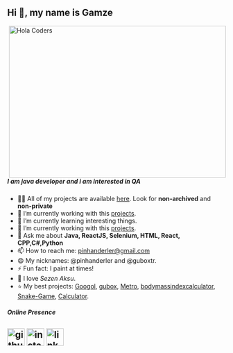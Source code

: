 ## Hi 👋, my name is Gamze

<img align="right" src="https://github.com/pinhanderler
/pinhanderler
/blob/main/developer.gif" alt="Hola Coders" width="500" height="350"/> 

##### I am java developer and i am interested in QA 


- 👨‍💻 All of my projects are available [here](https://github.com/pinhanderler?tab=repositories). Look for **non-archived** and **non-private**
- 🔭 I’m currently working with this [projects](https://github.com/GuboxTR/Googol).
- 🌱 I’m currently learning interesting things.
- 🔭 I’m currently working with this [projects](https://github.com/GuboxTR/Googol).
- 💬 Ask me about **Java, ReactJS, Selenium, HTML, React, CPP,C#,Python**
- 📫 How to reach me: pinhanderler@gmail.com
- 😄 My nicknames: @pinhanderler and @guboxtr.
- ⚡ Fun fact: I paint at times!
- 🎵 I love _Sezen Aksu_.
- ⭐ My best projects: [Googol](https://github.com/pinhanderler/Googol), [gubox](https://github.com/pinhanderler/gubox), [Metro](https://github.com/pinhanderler/Metro), [bodymassindexcalculator](https://github.com/pinhanderler/body-mass-index-calculator), [Snake-Game](https://github.com/pinhanderler/SnakeGame), [Calculator](https://github.com/pinhanderler/CalculatorApp).


##### Online Presence
[<img src='https://cdn.jsdelivr.net/npm/simple-icons@3.0.1/icons/github.svg' alt='github' height='40'>](https://github.com/pinhanderler
)  [<img src='https://cdn.jsdelivr.net/npm/simple-icons@3.0.1/icons/instagram.svg' alt='instagram' height='40'>](https://www.instagram.com/pinhanderler
)  [<img src='https://cdn.jsdelivr.net/npm/simple-icons@3.0.1/icons/linkedin.svg' alt='linkedin' height='40'>]([https://www.instagram.com/guboxtr](https://www.linkedin.com/in/gamzenuruzunlu/)
)
---

